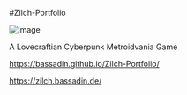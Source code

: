 #Zilch-Portfolio

![image](https://user-images.githubusercontent.com/1810902/124088982-c2c89c80-da53-11eb-88db-724fa4f896d9.png)

A Lovecraftian Cyberpunk Metroidvania Game

https://bassadin.github.io/Zilch-Portfolio/

https://zilch.bassadin.de/
